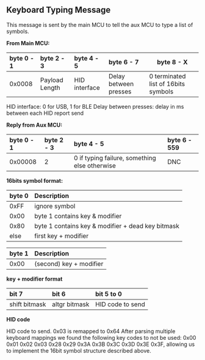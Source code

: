 ## Keyboard Typing Message

This message is sent by the main MCU to tell the aux MCU to type a list of symbols.

**From Main MCU:**  

| byte 0 - 1   | byte 2 - 3        | byte 4 - 5    | byte 6 - 7            | byte 8 - X                          |
|:-------------|:------------------|:--------------|:----------------------|-------------------------------------|
| 0x0008       | Payload Length    | HID interface | Delay between presses | 0 terminated list of 16bits symbols |

HID interface: 0 for USB, 1 for BLE
Delay between presses: delay in ms between each HID report send

**Reply from Aux MCU:**  
  
| byte 0 - 1   | byte 2 - 3        | byte 4 - 5                                    | byte 6 - 559      |
|:-------------|:------------------|:----------------------------------------------|:------------------|
| 0x00008      | 2                 | 0 if typing failure, something else otherwise | DNC               |

**16bits symbol format:**  

| byte 0 | Description       |
|:-------|:------------------|
| 0xFF   | ignore symbol |
| 0x00   | byte 1 contains key & modifier  |
| 0x80   | byte 1 contains key & modifier + dead key bitmask |
| else   | first key + modifier |
  
| byte 1 | Description       |
|:-------|:------------------|
| 0x00   | (second) key + modifier  |

**key + modifier format**  
  
| bit 7         | bit 6         | bit 5 to 0       |
|:--------------|:--------------|:-----------------|
| shift bitmask | altgr bitmask | HID code to send |

**HID code**

HID code to send. 0x03 is remapped to 0x64
After parsing multiple keyboard mappings we found the following key codes to not be used: 0x00 0x01 0x02 0x03 0x28 0x29 0x3A 0x3B 0x3C 0x3D 0x3E 0x3F, allowing us to implement the 16bit symbol structure described above.
